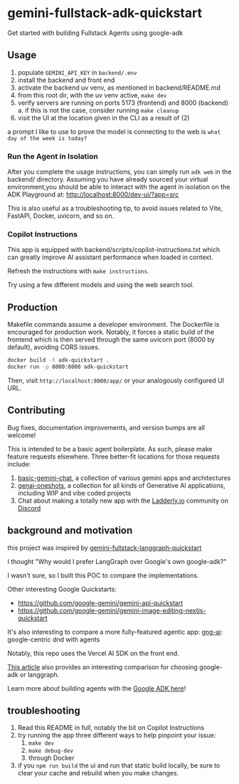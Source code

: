 # gemini-fullstack-adk-quickstart

Get started with building Fullstack Agents using google-adk

## Usage

1. populate `GEMINI_API_KEY` in `backend/.env`
2. install the backend and front end
3. activate the backend uv venv, as mentioned in backend/README.md
4. from this root dir, with the uv venv active, `make dev`
5. verify servers are running on ports 5173 (frontend) and 8000 (backend)
    a. if this is not the case, consider running `make cleanup`
6. visit the UI at the location given in the CLI as a result of (2)

a prompt I like to use to prove the model is connecting to the web is `what day of the week is today?`

### Run the Agent in Isolation

After you complete the usage instructions, you can simply run `adk web` in the backend/ directory. Assuming you have already sourced your virtual environment,you should be able to interact with the agent in isolation on the ADK Playground at:
<http://localhost:8000/dev-ui/?app=src>

This is also useful as a troubleshooting tip, to avoid issues related to Vite, FastAPI, Docker, uvicorn, and so on.

### Copilot Instructions

This app is equipped with backend/scripts/copilot-instructions.txt which can greatly improve AI assistant performance when loaded in context.

Refresh the instructions with `make instructions`.

Try using a few different models and using the web search tool.

## Production

Makefile commands assume a developer environment. The Dockerfile is encouraged for production work. Notably, it forces a static build of the frontend which is then served through the same uvicorn port (8000 by default), avoiding CORS issues.

```bash
docker build -t adk-quickstart .
docker run -p 8000:8000 adk-quickstart
```

Then, visit `http://localhost:8000/app/` or your analogously configured UI URL.

## Contributing

Bug fixes, documentation improvements, and version bumps are all welcome!

This is intended to be a basic agent boilerplate. As such, please make feature requests elsewhere. Three better-fit locations for those requests include:

1. [basic-gemini-chat](https://github.com/Vandivier/basic-gemini-chat), a collection of various gemini apps and architectures
2. [genai-oneshots](https://github.com/Vandivier/genai-oneshots), a collection for all kinds of Generative AI applications, including WIP and vibe coded projects
3. Chat about making a totally new app with the [Ladderly.io](https://www.ladderly.io/) community on [Discord](https://discord.com/invite/fAg6Xa4uxc)

## background and motivation

this project was inspired by [gemini-fullstack-langgraph-quickstart](https://github.com/google-gemini/gemini-fullstack-langgraph-quickstart)

I thought "Why would I prefer LangGraph over Google's own google-adk?"

I wasn't sure, so I built this POC to compare the implementations.

Other interesting Google Quickstarts:

- <https://github.com/google-gemini/gemini-api-quickstart>
- <https://github.com/google-gemini/gemini-image-editing-nextjs-quickstart>

It's also interesting to compare a more fully-featured agentic app:
[gng-ai](https://github.com/Vandivier/gng-ai): google-centric dnd with agents

Notably, this repo uses the Vercel AI SDK on the front end.

[This article](https://medium.com/@jjaladi/langgraph-vs-adk-a-developers-guide-to-choosing-the-right-ai-agent-framework-b59f756bcd98) also provides an interesting comparison for choosing google-adk or langgraph.

Learn more about building agents with the [Google ADK here](https://google.github.io/adk-docs/agents/)!

## troubleshooting

1. Read this README in full, notably the bit on Copilot Instructions
2. try running the app three different ways to help pinpoint your issue:
    1. `make dev`
    2. `make debug-dev`
    3. through Docker
3. if you `npm run build` the ui and run that static build locally, be sure to clear your cache and rebuild when you make changes.
